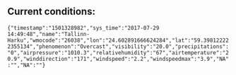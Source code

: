 ## Current conditions: 
 ``` {"timestamp":"1501328982","sys_time":"2017-07-29 14:49:48","name":"Tallinn-Harku","wmocode":"26038","lon":"24.602891666624284","lat":"59.398122222355134","phenomenon":"Overcast","visibility":"20.0","precipitations":"0","airpressure":"1010.3","relativehumidity":"67","airtemperature":"20.9","winddirection":"171","windspeed":"2.2","windspeedmax":"3.9","NA":"","NA":""} ```
